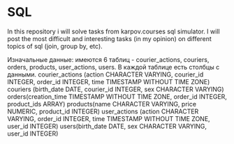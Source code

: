 # SQL
In this repository i will solve tasks from karpov.courses sql simulator. I will post the most difficult and interesting tasks (in my opinion) on different topics of sql (join, group by, etc).

Изначальные данные:
имеются 6 таблиц - courier_actions, couriers, orders, products, user_actions, users. 
В каждой таблице есть столбцы с данными.
courier_actions (action CHARACTER VARYING, courier_id INTEGER, order_id INTEGER, time TIMESTAMP WITHOUT TIME ZONE)
couriers (birth_date DATE, courier_id INTEGER, sex CHARACTER VARYING)
orders(creation_time TIMESTAMP WITHOUT TIME ZONE, order_id INTEGER, product_ids ARRAY)
products(name CHARACTER VARYING, price NUMERIC, product_id INTEGER)
user_actions (action CHARACTER VARYING, order_id INTEGER, time TIMESTAMP WITHOUT TIME ZONE, user_id INTEGER)
users(birth_date DATE, sex CHARACTER VARYING, user_id INTEGER)

